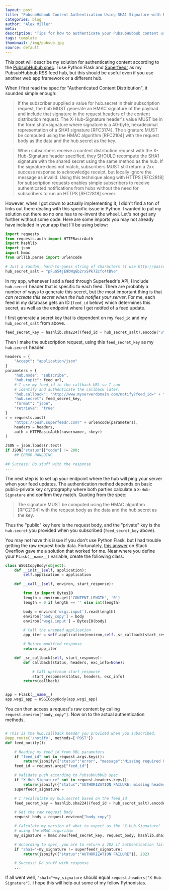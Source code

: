 ```yaml
---
layout: post
title: "PubsubHubbub Content Authentication Using SHA1 Signature with Python"
categories: blog
author: "Alex Miller"
meta:
description: "Tips for how to authenticate your PubsubHubbub content using Python. I use Flask in the examples, but they are helpful for Django users as well."
tags: template
thumbnail: /img/pubsub.jpg
source: default
---
```


This post will describe my solution for authenticating content according to the [PubsubHubub spec](https://superfeedr-misc.s3.amazonaws.com/pubsubhubbub-core-0.4.html). I use Python Flask and [Superfeedr](https://superfeedr.com) as my PubsubHubbub RSS feed hub, but this should be useful even if you use another web app framework or a different hub.

When I first read the spec for "Authenticated Content Distribution", it sounded simple enough:

> If the subscriber supplied a value for hub.secret in their subscription request, the hub MUST generate an HMAC signature of the payload and include that signature in the request headers of the content distribution request. The X-Hub-Signature header's value MUST be in the form sha1=signature where signature is a 40-byte, hexadecimal representation of a SHA1 signature [RFC3174]. The signature MUST be computed using the HMAC algorithm [RFC2104] with the request body as the data and the hub.secret as the key.

> When subscribers receive a content distribution request with the X-Hub-Signature header specified, they SHOULD recompute the SHA1 signature with the shared secret using the same method as the hub. If the signature does not match, subscribers MUST still return a 2xx success response to acknowledge receipt, but locally ignore the message as invalid. Using this technique along with HTTPS [RFC2818] for subscription requests enables simple subscribers to receive authenticated notifications from hubs without the need for subscribers to run an HTTPS [RFC2818] server.

However, when I got down to actually implementing it, I didn't find a ton of links out there dealing with this specific issue in Python. I wanted to put my solution out there so no one has to re-invent the wheel. Let's not get any further without some code. Here are some imports you may not already have included in your app that I'll be using below:

```python
import requests
from requests.auth import HTTPBasicAuth
import hashlib
import json
import hmac
from urllib.parse import urlencode

# Just a random, hard-to-guess string of characters (I use http://passwordsgenerator.net/)
hub_secret_salt = "pFuG54jE9bWqGb2rxSPk7Zcfc4tBVe"
```

In my app, whenever I add a feed through Superfeedr's API, I include `hub.secret` header that is specific to each feed. There are probably a number of ways to generate this secret, but the most important thing is that *can recreate this secret when the hub notifies your server*. For me, each feed in my database gets an ID (`feed_id` below) which determines this secret, as well as the endpoint where I get notifed of a feed update.

I first generate a secret key that is dependent on my `feed_id` and my `hub_secret_salt` from above.

```python
feed_secret_key = hashlib.sha224((feed_id + hub_secret_salt).encode("utf-8")).hexdigest()
```

Then I make the subscription request, using this `feed_secret_key` as my `hub.secret` header.

```python
headers = {
    "Accept": "application/json"
}
parameters = {
    "hub.mode": "subscribe",
    "hub.topic": feed_url,
    # I use my feed_id in the callback URL so I can
    # identify and authenticate the callback later.
    "hub.callback": "http://www.myserverdomain.com/notify?feed_id=" + feed_id,
    "hub.secret": feed_secret_key,
    "format": "json",
    "retrieve": "true"
}
r = requests.post(
    "https://push.superfeedr.com?" + urlencode(parameters),
    headers = headers,
    auth = HTTPBasicAuth(<username>, <key>)
)

JSON = json.loads(r.text)
if JSON["status"]["code"] != 200:
    ## ERROR HANLDING

## Success! Do stuff with the response
...
```

The next step is to set up your endpoint where the hub will ping your server when your feed updates. The authentication method depends on basic public-private key cryptography where both parties calculate a `X-Hub-Signature` and confirm they match. Quoting from the spec:

> The signature MUST be computed using the HMAC algorithm [RFC2104] with the request body as the data and the hub.secret as the key.

Thus the "public" key here is the request body, and the "private" key is the `hub.secret` you provided when you subscribed (`feed_secret_key` above).

You may not have this issue if you don't use Python Flask, but I had trouble getting the raw request body data. Fortunately, [this answer](http://stackoverflow.com/a/11163649/2628402) on Stack Overflow gave me a solution that worked for me. Near where you define your `Flask(__name__)` variable, create the following class:

```python
class WSGICopyBody(object):
    def __init__(self, application):
        self.application = application

    def __call__(self, environ, start_response):

        from io import BytesIO
        length = environ.get('CONTENT_LENGTH', '0')
        length = 0 if length == '' else int(length)

        body = environ['wsgi.input'].read(length)
        environ['body_copy'] = body
        environ['wsgi.input'] = BytesIO(body)

        # Call the wrapped application
        app_iter = self.application(environ,self._sr_callback(start_response))

        # Return modified response
        return app_iter

    def _sr_callback(self, start_response):
        def callback(status, headers, exc_info=None):

            # Call upstream start_response
            start_response(status, headers, exc_info)
        return(callback)


app = Flask(__name__)
app.wsgi_app = WSGICopyBody(app.wsgi_app)
```

You can then access a request's raw content by calling `request.environ["body_copy"]`. Now on to the actual authentication methods.

```python

# This is the hub.callback header you provided when you subscribed.
@app.route('/notify', methods=['POST'])
def feed_notify():

    # Reading my feed_id from URL parameters
    if "feed_id" not in request.args.keys():
        return(jsonify({"status":"error", "message":"Missing required URL parameters: 'feed_id'"}), 400)
    feed_id = request.args["feed_id"]

    # Validate push according to PubsubHubbub spec
    if "X-Hub-Signature" not in request.headers.keys():
        return(jsonify({"status":"AUTHORIZATION FAILURE: missing headers"}), 422)
    superfeedr_signature =

    # I recalculate my hub.secret based on the feed_id
    feed_secret_key = hashlib.sha224((feed_id + hub_secret_salt).encode("utf-8")).hexdigest().encode("utf-8")

    # Get the raw request body
    request_body = request.environ["body_copy"]

    # Calculate my version of what to expect as the "X-Hub-Signature"
    # using the HMAC algorithm
    my_signature = hmac.new(feed_secret_key, request_body, hashlib.sha1).hexdigest()

    # According to spec, you are to return a 202 if authentication fails
    if "sha1="+my_signature != superfeedr_signature:
        return(jsonify({"status":"AUTHORIZATION FAILURE"}), 202)

    # Success! Do stuff with response
    ...
```

If all went well, `"sha1="+my_signature` should equal `request.headers["X-Hub-Signature"]`. I hope this will help out some of my fellow Pythonistas.

